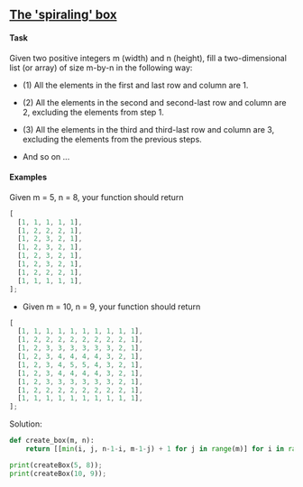 ## [The 'spiraling' box](https://www.codewars.com/kata/63b84f54693cb10065687ae5)

#### Task

Given two positive integers m (width) and n (height), fill a two-dimensional list (or array) of size m-by-n in the following way:

- (1) All the elements in the first and last row and column are 1.

- (2) All the elements in the second and second-last row and column are 2, excluding the elements from step 1.

- (3) All the elements in the third and third-last row and column are 3, excluding the elements from the previous steps.

- And so on ...

#### Examples

Given m = 5, n = 8, your function should return

```js
[
  [1, 1, 1, 1, 1],
  [1, 2, 2, 2, 1],
  [1, 2, 3, 2, 1],
  [1, 2, 3, 2, 1],
  [1, 2, 3, 2, 1],
  [1, 2, 3, 2, 1],
  [1, 2, 2, 2, 1],
  [1, 1, 1, 1, 1],
];
```

- Given m = 10, n = 9, your function should return

```js
[
  [1, 1, 1, 1, 1, 1, 1, 1, 1, 1],
  [1, 2, 2, 2, 2, 2, 2, 2, 2, 1],
  [1, 2, 3, 3, 3, 3, 3, 3, 2, 1],
  [1, 2, 3, 4, 4, 4, 4, 3, 2, 1],
  [1, 2, 3, 4, 5, 5, 4, 3, 2, 1],
  [1, 2, 3, 4, 4, 4, 4, 3, 2, 1],
  [1, 2, 3, 3, 3, 3, 3, 3, 2, 1],
  [1, 2, 2, 2, 2, 2, 2, 2, 2, 1],
  [1, 1, 1, 1, 1, 1, 1, 1, 1, 1],
];
```

Solution:

```python
def create_box(m, n):
    return [[min(i, j, n-1-i, m-1-j) + 1 for j in range(m)] for i in range(n)]

print(createBox(5, 8)); 
print(createBox(10, 9));
```
